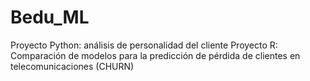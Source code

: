 # Bedu_ML
Proyecto Python: análisis de personalidad del cliente
Proyecto R: Comparación de modelos para la predicción de pérdida de
clientes en telecomunicaciones (CHURN)
